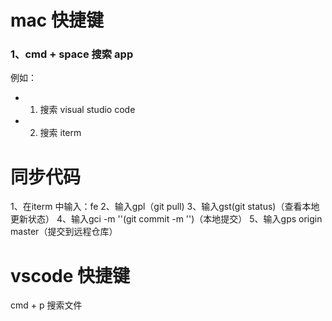 # mac 快捷键

### 1、cmd + space 搜索 app

例如：

* 1. 搜索 visual studio code
* 2. 搜索 iterm

# 同步代码

1、在iterm 中输入：fe
2、输入gpl（git pull)
3、输入gst(git status)（查看本地更新状态）
4、输入gci -m ''(git commit -m '')（本地提交）
5、输入gps origin master（提交到远程仓库）

# vscode 快捷键

cmd + p 搜索文件
